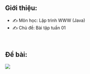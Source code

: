 ## Giới thiệu:

- ✍ Môn học: Lập trình WWW (Java)
- ✍ Chủ đề: Bài tập tuần 01

<br />

## Đề bài:

<img src="https://img.icons8.com/fluent/48/000000/facebook-new.png" target="_blank" />
